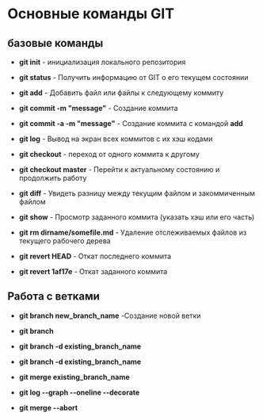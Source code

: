 # Основные команды GIT
## базовые команды

*  **git init** - 
 инициализация локального репозитория

*  **git status** - 
 Получить информацию от GIT о его текущем состоянии

 *  **git add** - 
 Добавить файл или файлы к следующему коммиту

  *  **git commit -m "message"** - 
 Создание коммита

  *  **git commit -a -m "message"** - 
 Создание коммита с командой **add**

   *  **git log** - 
 Вывод на экран всех коммитов с их хэш кодами

   *  **git checkout** - 
 переход от одного коммита к другому

   *  **git checkout master** - Перейти к актуальному состоянию и продолжить работу

*  **git diff** - Увидеть разницу между текущим файлом и закоммиченным файлом

*  **git show** - Просмотр заданного коммита (указать хэш или его часть)

*  **git rm dirname/somefile.md** - Удаление отслеживаемых файлов из текущего рабочего дерева

*  **git revert HEAD** - Откат последнего коммита

*  **git revert 1af17e** - Откат заданного коммита

## Работа с ветками

*  **git branch new_branch_name** 
-Создание новой ветки
*  **git branch** 

*  **git branch -d existing_branch_name** 

*  **git branch -d existing_branch_name** 

* **git merge existing_branch_name**

* **git log --graph --oneline --decorate**

* **git merge --abort**